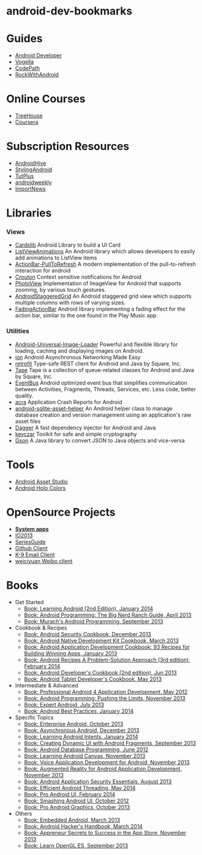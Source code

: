 android-dev-bookmarks
=====================

# Guides
* [Android Developer](https://developer.android.com/index.html)
* [Vogella](http://www.vogella.com/tutorials/android.html)
* [CodePath](http://guides.thecodepath.com/android)
* [RockWithAndroid](http://beartung.github.io/rockwithandroid)

# Online Courses
* [TreeHouse](http://teamtreehouse.com/library/topic:Android)
* [Coursera](https://www.coursera.org/specialization/mobilecloudcomputing/2?utm_medium=listingPage)

# Subscription Resources
* [AndroidHive](http://www.androidhive.info/)
* [StylingAndroid](http://blog.stylingandroid.com/)
* [TutPlus](http://code.tutsplus.com/categories/android-sdk)
* [androidweekly](http://androidweekly.net/)
* [ImportNews](http://www.importnew.com/)

# Libraries
### Views
* [Cardslib](https://github.com/gabrielemariotti/cardslib) 
  Android Library to build a UI Card 
* [ListViewAnimations](https://github.com/nhaarman/ListViewAnimations) 
  An Android library which allows developers to easily add animations to ListView items
* [ActionBar-PullToRefresh](https://github.com/chrisbanes/ActionBar-PullToRefresh) 
  A modern implementation of the pull-to-refresh interaction for android
* [Crouton](https://github.com/keyboardsurfer/Crouton) 
  Context sensitive notifications for Android
* [PhotoView](https://github.com/chrisbanes/PhotoView) 
  Implementation of ImageView for Android that supports zooming, by various touch gestures.
* [AndroidStaggeredGrid](https://github.com/etsy/AndroidStaggeredGrid) 
  An Android staggered grid view which supports multiple columns with rows of varying sizes.
* [FadingActionBar](https://github.com/ManuelPeinado/FadingActionBar) 
  Android library implementing a fading effect for the action bar, similar to the one found in the Play Music app

### Utilities
* [Android-Universal-Image-Loader](https://github.com/nostra13/Android-Universal-Image-Loader) 
  Powerful and flexible library for loading, caching and displaying images on Android.
* [ion](https://github.com/koush/ion) 
  Android Asynchronous Networking Made Easy
* [retrofit](http://square.github.io/retrofit/) 
  Type-safe REST client for Android and Java by Square, Inc.
* [Tape](http://square.github.io/tape/) 
  Tape is a collection of queue-related classes for Android and Java by Square, Inc.
* [EventBus](https://github.com/greenrobot/EventBus) 
  Android optimized event bus that simplifies communication between Activities, Fragments, Threads, Services, etc. Less code, better quality.
* [acra](https://github.com/ACRA/acra) 
  Application Crash Reports for Android
* [android-sqlite-asset-helper](https://github.com/jgilfelt/android-sqlite-asset-helper) 
  An Android helper class to manage database creation and version management using an application's raw asset files
* [Dagger](http://square.github.io/dagger/) 
  A fast dependency injector for Android and Java
* [keyczar](https://code.google.com/p/keyczar/) 
  Toolkit for safe and simple cryptography
* [Gson](https://code.google.com/p/google-gson/) 
  A Java library to convert JSON to Java objects and vice-versa


# Tools
* [Android Asset Studio](http://android-ui-utils.googlecode.com/hg/asset-studio/dist/index.html)
* [Android Holo Colors](http://android-holo-colors.com/) 

# OpenSource Projects
* [**System apps**](https://android.googlesource.com/)
* [IO2013](https://code.google.com/p/iosched/)
* [SeriesGuide](https://github.com/UweTrottmann/SeriesGuide)
* [Github Client](https://github.com/github/android)
* [K-9 Email Client](https://github.com/k9mail/k-9)
* [weiciyuan Weibo client](https://github.com/qii/weiciyuan)

# Books
* Get Started
    * [Book: Learning Android (2nd Edition), January 2014](http://shop.oreilly.com/product/0636920023456.do)
    * [Book: Android Programming: The Big Nerd Ranch Guide, April 2013](http://www.bignerdranch.com/book/android_the_big_nerd_ranch_guide)
    * [Book: Murach's Android Programming, September 2013](https://www.murach.com/books/andp/index.htm)
* Cookbook & Recipes
    * [Book: Android Security Cookbook, December 2013](http://www.packtpub.com/android-security-cookbook/book)
    * [Book: Android Native Development Kit Cookbook, March 2013](http://www.packtpub.com/android-native-development-kit-cookbook/book)
    * [Book: Android Application Development Cookbook: 93 Recipes for Building Winning Apps, January 2013](http://www.wrox.com/WileyCDA/WroxTitle/Android-Application-Development-Cookbook-93-Recipes-for-Building-Winning-Apps.productCd-1118177673,descCd-tableOfContents.html)
    * [Book: Android Recipes A Problem-Solution Approach (3rd edition), February 2014](http://www.apress.com/mobile/android/9781430263227)
    * [Book: Android Developer's Cookbook (2nd edition), Jun 2013](http://www.informit.com/store/android-developers-cookbook-building-applications-with-9780321897534)
    * [Book: Android Tablet Developer's Cookbook, May 2013](http://www.informit.com/store/android-tablet-developers-cookbook-9780321885302)
* Intermediate & Advanced
    * [Book: Professional Android 4 Application Development, May 2012](http://www.wrox.com/WileyCDA/WroxTitle/Professional-Android-4-Application-Development.productCd-1118102274.html)
    * [Book: Android Programming: Pushing the Limits, November 2013](http://www.wiley.com/WileyCDA/WileyTitle/productCd-1118717376.html)
    * [Book: Expert Android, July 2013](http://www.apress.com/mobile/android/9781430249504)
    * [Book: Android Best Practices, January 2014](http://www.apress.com/9781430258575)
* Specific Topics
    * [Book: Enterprise Android, October 2013](http://www.wrox.com/WileyCDA/WroxTitle/Enterprise-Android-Programming-Android-Database-Applications-for-the-Enterprise.productCd-1118183495.html)
    * [Book: Asynchronous Android, December 2013](http://www.packtpub.com/concurrent-programming-on-android/book)
    * [Book: Learning Android Intents, January 2014](http://www.packtpub.com/learning-android-intents/book)
    * [Book: Creating Dynamic UI with Android Fragments, September 2013](http://www.packtpub.com/creating-dynamic-ui-with-android-fragments/book)
    * [Book: Android Database Programming, June 2012](http://www.packtpub.com/android-practical-tutorial-database-programming/book)
    * [Book: Learning Android Canvas, November 2013](http://www.packtpub.com/learning-android-canvas/book)
    * [Book: Voice Application Development for Android, November 2013](http://www.packtpub.com/voice-application-development-for-android/book)
    * [Book: Augmented Reality for Android Application Development, November 2013](http://www.packtpub.com/augmented-reality-for-android-application-development/book)
    * [Book: Android Application Security Essentials, August 2013](http://www.packtpub.com/android-application-security-essentials/book)
    * [Book: Efficient Android Threading, May 2014](http://shop.oreilly.com/product/0636920029397.do)
    * [Book: Pro Android UI, February 2014](http://www.apress.com/mobile/android/9781430249863)
    * [Book: Smashing Android UI, October 2012](http://www.wiley.com/WileyCDA/WileyTitle/productCd-1118387287.html)
    * [Book: Pro Android Graphics, October 2013](http://www.apress.com/mobile/android/9781430257851)
* Others
    * [Book: Embedded Android, March 2013](http://shop.oreilly.com/product/0636920021094.do)
    * [Book: Android Hacker's Handbook, March 2014](http://www.wiley.com/WileyCDA/WileyTitle/productCd-111860864X.html)
    * [Book: Appreneur Secrets to Success in the App Store, November 2013](http://www.apress.com/mobile/android/9781430264750)
    * [Book: Learn OpenGL ES, September 2013](http://www.apress.com/mobile/android/9781430250531)
    
